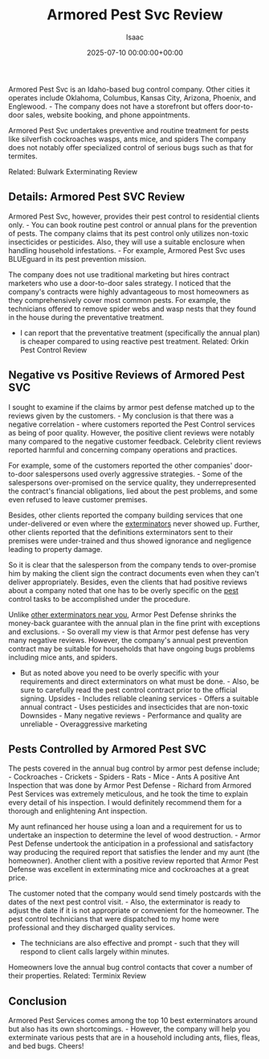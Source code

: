 ﻿---
title: Armored Pest Svc Review
description: Armored Pest Svc is an Idaho-based bug control company. Other cities it operates include Oklahoma, Columbus, Kansas City, Arizona, Phoenix, and Englewood. -...
slug: /armored-pest-svc-review/
date: 2025-07-10 00:00:00+00:00
lastmod: 2025-07-10 00:00:00+03:00
author: Isaac
categories:
- Exterminators
tags:
- exterminators
- armored
- pest
layout: post
---

Armored Pest Svc is an Idaho-based bug control company. Other cities it operates include Oklahoma, Columbus, Kansas City, Arizona, Phoenix, and Englewood. - The company does not have a storefront but offers door-to-door sales, website booking, and phone appointments.

Armored Pest Svc undertakes preventive and routine treatment for pests like silverfish cockroaches wasps, ants mice, and spiders The company does not notably offer specialized control of serious bugs such as that for termites.

Related: Bulwark Exterminating Review

##  Details: Armored Pest SVC Review

Armored Pest Svc, however, provides their pest control to residential clients only. - You can book routine pest control or annual plans for the prevention of pests. The company claims that its pest control only utilizes non-toxic insecticides or pesticides. Also, they will use a suitable enclosure when handling household infestations. - For example, Armored Pest Svc uses BLUEguard in its pest prevention mission.

The company does not use traditional marketing but hires contract marketers who use a door-to-door sales strategy. I noticed that the company's contracts were highly advantageous to most homeowners as they comprehensively cover most common pests. For example, the technicians offered to remove spider webs and wasp nests that they found in the house during the preventative treatment.

- I can report that the preventative treatment (specifically the annual plan) is cheaper compared to using reactive pest treatment. Related: Orkin Pest Control Review

##  Negative vs Positive Reviews of Armored Pest SVC

I sought to examine if the claims by armor pest defense matched up to the reviews given by the customers. - My conclusion is that there was a negative correlation - where customers reported the Pest Control services as being of poor quality. However, the positive client reviews were notably many compared to the negative customer feedback. Celebrity client reviews reported harmful and concerning company operations and practices.

For example, some of the customers reported the other companies' door-to-door salespersons used overly aggressive strategies. - Some of the salespersons over-promised on the service quality, they underrepresented the contract's financial obligations, lied about the pest problems, and some even refused to leave customer premises.

Besides, other clients reported the company building services that one under-delivered or even where the [exterminators](https://pestpolicy.com/affordable-pest-llc-review/) never showed up. Further, other clients reported that the definitions exterminators sent to their premises were under-trained and thus showed ignorance and negligence leading to property damage.

So it is clear that the salesperson from the company tends to over-promise him by making the client sign the contract documents even when they can't deliver appropriately. Besides, even the clients that had positive reviews about a company noted that one has to be overly specific on the [pest](https://pestpolicy.com/american-pest-review/) control tasks to be accomplished under the procedure.

Unlike [other exterminators near you](https://pestpolicy.com/pest-control-near-me/), Armor Pest Defense shrinks the money-back guarantee with the annual plan in the fine print with exceptions and exclusions. - So overall my view is that Armor pest defense has very many negative reviews. However, the company's annual pest prevention contract may be suitable for households that have ongoing bugs problems including mice ants, and spiders.

- But as noted above you need to be overly specific with your requirements and direct exterminators on what must be done. - Also, be sure to carefully read the pest control contract prior to the official signing. Upsides - Includes reliable cleaning services - Offers a suitable annual contract - Uses pesticides and insecticides that are non-toxic Downsides - Many negative reviews - Performance and quality are unreliable - Overaggressive marketing

##  Pests Controlled by Armored Pest SVC

The pests covered in the annual bug control by armor pest defense include; - Cockroaches - Crickets - Spiders - Rats - Mice - Ants A positive Ant Inspection that was done by Armor Pest Defense - Richard from Armored Pest Services was extremely meticulous, and he took the time to explain every detail of his inspection. I would definitely recommend them for a thorough and enlightening Ant inspection.

My aunt refinanced her house using a loan and a requirement for us to undertake an inspection to determine the level of wood destruction. - Armor Pest Defense undertook the anticipation in a professional and satisfactory way producing the required report that satisfies the lender and my aunt (the homeowner). Another client with a positive review reported that Armor Pest Defense was excellent in exterminating mice and cockroaches at a great price.

The customer noted that the company would send timely postcards with the dates of the next pest control visit. - Also, the exterminator is ready to adjust the date if it is not appropriate or convenient for the homeowner. The pest control technicians that were dispatched to my home were professional and they discharged quality services.

- The technicians are also effective and prompt - such that they will respond to client calls largely within minutes.

Homeowners love the annual bug control contacts that cover a number of their properties. Related: Terminix Review

##  Conclusion

Armored Pest Services comes among the top 10 best exterminators around but also has its own shortcomings. - However, the company will help you exterminate various pests that are in a household including ants, flies, fleas, and bed bugs. Cheers!

